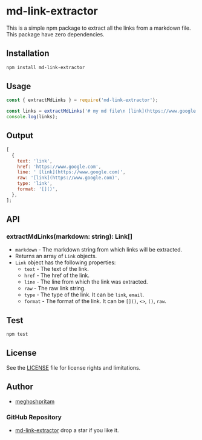 # md-link-extractor

This is a simple npm package to extract all the links from a markdown file.
This package have zero dependencies.

## Installation

```bash
npm install md-link-extractor
```

## Usage

```javascript
const { extractMdLinks } = require('md-link-extractor');

const links = extractMdLinks('# my md file\n [link](https://www.google.com)');
console.log(links);
```

## Output

```javascript
[
  {
    text: 'link',
    href: 'https://www.google.com',
    line: ' [link](https://www.google.com)',
    raw: '[link](https://www.google.com)',
    type: 'link',
    format: '[]()',
  },
];
```

## API

### extractMdLinks(markdown: string): Link[]

- `markdown` - The markdown string from which links will be extracted.
- Returns an array of `Link` objects.
- `Link` object has the following properties:
  - `text` - The text of the link.
  - `href` - The href of the link.
  - `line` - The line from which the link was extracted.
  - `raw` - The raw link string.
  - `type` - The type of the link. It can be `link`, `email`.
  - `format` - The format of the link. It can be `[]()`, `<>`, `()`, `raw`.

## Test

```bash
npm test
```

## License

See the [LICENSE](LICENSE) file for license rights and limitations.

## Author

- [meghoshpritam](https://mepritam.dev)

### GitHub Repository

- [md-link-extractor](https://github.com/meghoshpritam/md-link-extractor) drop a star if you like it.
